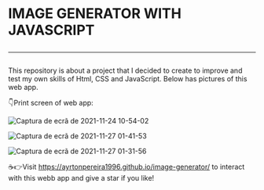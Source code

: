 # IMAGE GENERATOR WITH JAVASCRIPT <hr>

This repository is about a project that I decided to create to improve and test my own skills of Html, CSS and JavaScript. Below has pictures of this web app.

👇Print screen of web app: 

![Captura de ecrã de 2021-11-24 10-54-02](https://user-images.githubusercontent.com/40174805/143205950-381a252e-967c-4849-8f30-2924562083d9.png)

![Captura de ecrã de 2021-11-27 01-41-53](https://user-images.githubusercontent.com/40174805/143661578-f782f561-3453-426f-80e7-e5d2ef799bf6.png)

![Captura de ecrã de 2021-11-27 01-31-56](https://user-images.githubusercontent.com/40174805/143661585-f34c89d8-f650-496c-a34c-64b122fee4d2.png)


☕️👉Visit https://ayrtonpereira1996.github.io/image-generator/ to interact with this webb app and give a star if you like!
